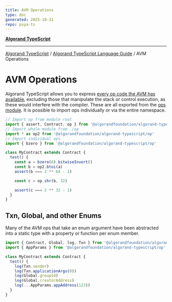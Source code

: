 ```yaml
---
title: AVM Operations
type: doc
generated: 2025-10-31
repo: puya-ts
---
```

[**Algorand TypeScript**](../../README.md)

***

[Algorand TypeScript](../../modules.md) / [Algorand TypeScript Language Guide](../Algorand-TypeScript-Language-Guide.md) / AVM Operations

# AVM Operations

Algorand TypeScript allows you to express [every op code the AVM has available](https://dev.algorand.co/reference/algorand-teal/opcodes/), excluding those that manipulate the stack or control execution, as these would interfere with the compiler. These are all exported from the [ops module](../modules/op.html). It is possible to import ops individually or via the entire namespace.

```ts
// Import op from module root
import { assert, Contract, op } from '@algorandfoundation/algorand-typescript'
// Import whole module from ./op
import * as op2 from '@algorandfoundation/algorand-typescript/op'
// Import individual ops
import { bzero } from '@algorandfoundation/algorand-typescript/op'

class MyContract extends Contract {
  test() {
    const a = bzero(8).bitwiseInvert()
    const b = op2.btoi(a)
    assert(b === 2 ** 64 - 1)

    const c = op.shr(b, 32)

    assert(c === 2 ** 32 - 1)
  }
}
```

## Txn, Global, and other Enums

Many of the AVM ops that take an enum argument have been abstracted into a static type with a property or function per enum member.

```ts
import { Contract, Global, log, Txn } from '@algorandfoundation/algorand-typescript'
import { AppParams } from '@algorandfoundation/algorand-typescript/op'

class MyContract extends Contract {
  test() {
    log(Txn.sender)
    log(Txn.applicationArgs(0))
    log(Global.groupId)
    log(Global.creatorAddress)
    log(...AppParams.appAddress(123))
  }
}
```
